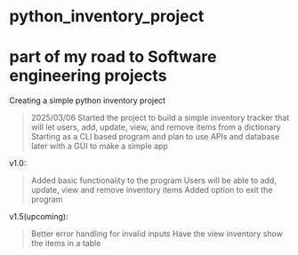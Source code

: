 # python_inventory_project
# part of my road to Software engineering projects

Creating a simple python inventory project
> 2025/03/06
> Started the project to build a simple inventory tracker that will let users, add, update, view, and remove items from a dictionary
> Starting as a CLI based program and plan to use APIs and database later with a GUI to make a simple app

v1.0:
>Added basic functionality to the program
>Users will be able to add, update, view and remove inventory items
>Added option to exit the program

v1.5(upcoming):
>Better error handling for invalid inputs
>Have the view inventory show the items in a table
